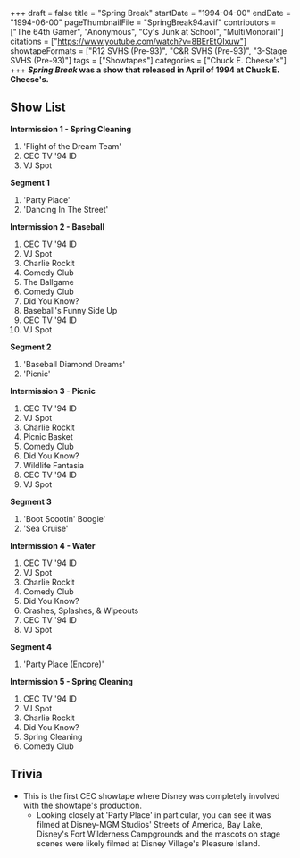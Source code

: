 +++
draft = false
title = "Spring Break"
startDate = "1994-04-00"
endDate = "1994-06-00"
pageThumbnailFile = "SpringBreak94.avif"
contributors = ["The 64th Gamer", "Anonymous", "Cy's Junk at School", "MultiMonorail"]
citations = ["https://www.youtube.com/watch?v=8BErEtQIxuw"]
showtapeFormats = ["R12 SVHS (Pre-93)", "C&R SVHS (Pre-93)", "3-Stage SVHS (Pre-93)"]
tags = ["Showtapes"]
categories = ["Chuck E. Cheese's"]
+++
***Spring Break* was a show that released in April of 1994 at Chuck E. Cheese's.**

## Show List

**Intermission 1 - Spring Cleaning**

1.  'Flight of the Dream Team'
2.  CEC TV '94 ID
3.  VJ Spot

**Segment 1**

1.  'Party Place'
2.  'Dancing In The Street'

**Intermission 2 - Baseball**

1.  CEC TV '94 ID
2.  VJ Spot
3.  Charlie Rockit
4.  Comedy Club
5.  The Ballgame
6.  Comedy Club
7.  Did You Know?
8.  Baseball's Funny Side Up
9.  CEC TV '94 ID
10. VJ Spot

**Segment 2**

1.  'Baseball Diamond Dreams'
2.  'Picnic'

**Intermission 3 - Picnic**

1.  CEC TV '94 ID
2.  VJ Spot
3.  Charlie Rockit
4.  Picnic Basket
5.  Comedy Club
6.  Did You Know?
7.  Wildlife Fantasia
8.  CEC TV '94 ID
9.  VJ Spot

**Segment 3**

1.  'Boot Scootin' Boogie'
2.  'Sea Cruise'

**Intermission 4 - Water**

1.  CEC TV '94 ID
2.  VJ Spot
3.  Charlie Rockit
4.  Comedy Club
5.  Did You Know?
6.  Crashes, Splashes, & Wipeouts
7.  CEC TV '94 ID
8.  VJ Spot

**Segment 4**

1.  'Party Place (Encore)'

**Intermission 5 - Spring Cleaning**

1.  CEC TV '94 ID
2.  VJ Spot
3.  Charlie Rockit
4.  Did You Know?
5.  Spring Cleaning
6.  Comedy Club

## Trivia

- This is the first CEC showtape where Disney was completely involved with the showtape's production.
  - Looking closely at 'Party Place' in particular, you can see it was filmed at Disney-MGM Studios' Streets of America, Bay Lake, Disney's Fort Wilderness Campgrounds and the mascots on stage scenes were likely filmed at Disney Village's Pleasure Island.
